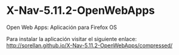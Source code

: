 # X-Nav-5.11.2-OpenWebApps
Open Web Apps: Aplicación para Firefox OS

Para instalar la aplicación visitar el siguiente enlace:
http://sorellan.github.io/X-Nav-5.11.2-OpenWebApps/compressed/

